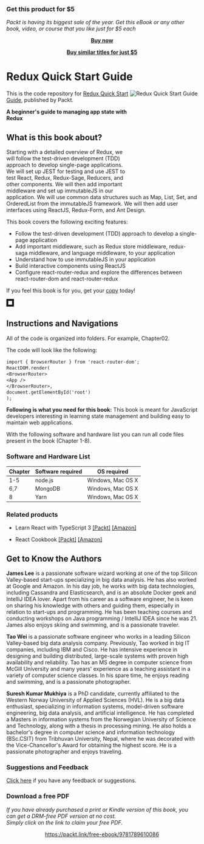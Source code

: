 
### Get this product for $5

<i>Packt is having its biggest sale of the year. Get this eBook or any other book, video, or course that you like just for $5 each</i>


<b><p align='center'>[Buy now](https://packt.link/9781789610086)</p></b>


<b><p align='center'>[Buy similar titles for just $5](https://subscription.packtpub.com/search)</p></b>


# Redux Quick Start Guide

<a href="https://www.packtpub.com/web-development/redux-quick-start-guide?utm_source=github&utm_medium=repository&utm_campaign=9781789610086 "><img src="https://d1ldz4te4covpm.cloudfront.net/sites/default/files/imagecache/ppv4_main_book_cover/B12860_1.png" alt="Redux Quick Start Guide" height="256px" align="right"></a>

This is the code repository for [Redux Quick Start Guide](https://www.packtpub.com/web-development/redux-quick-start-guide?utm_source=github&utm_medium=repository&utm_campaign=9781789610086 ), published by Packt.

**A beginner's guide to managing app state with Redux**

## What is this book about?
Starting with a detailed overview of Redux, we will follow the test-driven development (TDD) approach to develop single-page applications. We will set up JEST for testing and use JEST to test React, Redux, Redux-Sage, Reducers, and other components. We will then add important middleware and set up immutableJS in our application. We will use common data structures such as Map, List, Set, and OrderedList from the immutableJS framework. We will then add user interfaces using ReactJS, Redux-Form, and Ant Design.

This book covers the following exciting features:

* Follow the test-driven development (TDD) approach to develop a single-page application 
* Add important middleware, such as Redux store middleware, redux-saga middleware, and language middleware, to your application 
* Understand how to use immutableJS in your application 
* Build interactive components using ReactJS 
* Configure react-router-redux and explore the differences between react-router-dom and react-router-redux 

If you feel this book is for you, get your [copy](https://www.amazon.com/dp/1-789-61008-7) today!

<a href="https://www.packtpub.com/?utm_source=github&utm_medium=banner&utm_campaign=GitHubBanner"><img src="https://raw.githubusercontent.com/PacktPublishing/GitHub/master/GitHub.png" 
alt="https://www.packtpub.com/" border="5" /></a>

## Instructions and Navigations
All of the code is organized into folders. For example, Chapter02.

The code will look like the following:
```
import { BrowserRouter } from 'react-router-dom';
ReactDOM.render(
<BrowserRouter>
<App />
</BrowserRouter>,
document.getElementById('root')
);
```

**Following is what you need for this book:**
This book is meant for JavaScript developers interesting in learning state management and building easy to maintain web applications.

With the following software and hardware list you can run all code files present in the book (Chapter 1-8).
### Software and Hardware List
| Chapter | Software required | OS required |
| -------- | ------------------------------------ | ----------------------------------- |
| 1-5 | node.js | Windows, Mac OS X |
| 6,7 | MongoDB | Windows, Mac OS X |
| 8 | Yarn | Windows, Mac OS X |


### Related products
* Learn React with TypeScript 3 [[Packt]](https://www.packtpub.com/web-development/learn-react-typescript-3?utm_source=github&utm_medium=repository&utm_campaign=9781789610253 ) [[Amazon]](https://www.amazon.com/dp/1789610257)

* React Cookbook  [[Packt]](https://www.packtpub.com/web-development/react-cookbook?utm_source=github&utm_medium=repository&utm_campaign=9781783980727) [[Amazon]](https://www.amazon.com/dp/1783980729)



## Get to Know the Authors
**James Lee**
is a passionate software wizard working at one of the top Silicon Valley-based start-ups specializing in big data analysis. He has also worked at Google and Amazon. In his day job, he works with big data technologies, including Cassandra and Elasticsearch, and is an absolute Docker geek and IntelliJ IDEA lover. Apart from his career as a software engineer, he is keen on sharing his knowledge with others and guiding them, especially in relation to start-ups and programming. He has been teaching courses and conducting workshops on Java programming / IntelliJ IDEA since he was 21. James also enjoys skiing and swimming, and is a passionate traveler.

**Tao Wei**
is a passionate software engineer who works in a leading Silicon Valley-based big data analysis company. Previously, Tao worked in big IT companies, including IBM and Cisco. He has intensive experience in designing and building distributed, large-scale systems with proven high availability and reliability. Tao has an MS degree in computer science from McGill University and many years' experience as a teaching assistant in a variety of computer science classes. In his spare time, he enjoys reading and swimming, and is a passionate photographer.

**Suresh Kumar Mukhiya** is a PhD candidate, currently affiliated to the Western Norway University of Applied Sciences (HVL). He is a big data enthusiast, specializing in information systems, model-driven software engineering, big data analysis, and artificial intelligence. He has completed a Masters in information systems from the Norwegian University of Science and Technology, along with a thesis in processing mining. He also holds a bachelor's degree in computer science and information technology (BSc.CSIT) from Tribhuvan University, Nepal, where he was decorated with the Vice-Chancellor's Award for obtaining the highest score. He is a passionate photographer and enjoys traveling.

### Suggestions and Feedback
[Click here](https://docs.google.com/forms/d/e/1FAIpQLSdy7dATC6QmEL81FIUuymZ0Wy9vH1jHkvpY57OiMeKGqib_Ow/viewform) if you have any feedback or suggestions.


### Download a free PDF

 <i>If you have already purchased a print or Kindle version of this book, you can get a DRM-free PDF version at no cost.<br>Simply click on the link to claim your free PDF.</i>
<p align="center"> <a href="https://packt.link/free-ebook/9781789610086">https://packt.link/free-ebook/9781789610086 </a> </p>